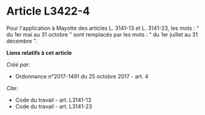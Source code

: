 # Article L3422-4

Pour l'application à Mayotte des articles L. 3141-13 et L. 3141-23, les mots : “ du 1er mai au 31 octobre ” sont remplacés
par les mots : “ du 1er juillet au 31 décembre ”.

**Liens relatifs à cet article**

_Créé par_:

  - Ordonnance n°2017-1491 du 25 octobre 2017 - art. 4

_Cite_:

  - Code du travail - art. L3141-13
  - Code du travail - art. L3141-23
